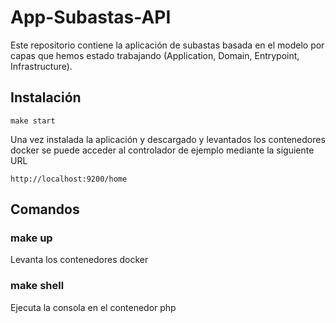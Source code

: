 # App-Subastas-API

Este repositorio contiene la aplicación de subastas basada en el modelo por capas que hemos estado trabajando (Application, Domain, Entrypoint, Infrastructure).

## Instalación


```shell
make start
```

Una vez instalada la aplicación y descargado y levantados los contenedores docker se puede acceder al controlador de ejemplo mediante la siguiente URL
```
http://localhost:9200/home
```

## Comandos

### make up
Levanta los contenedores docker

### make shell
Ejecuta la consola en el contenedor php

